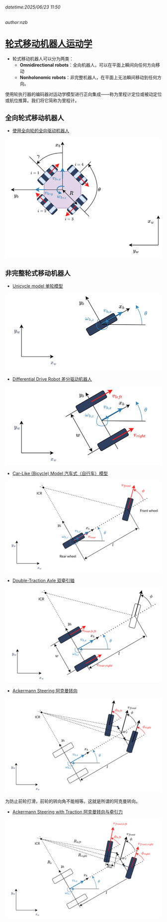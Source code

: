 ###### datetime:2025/06/23 11:50

###### author:nzb

# [轮式移动机器人运动学](https://control.ros.org/humble/doc/ros2_controllers/doc/mobile_robot_kinematics.html)

- 轮式移动机器人可以分为两类：
  - **Omnidirectional robots**：全向机器人，可以在平面上瞬间向任何方向移动
  - **Nonholonomic robots**：非完整机器人，在平面上无法瞬间移动到任何方向。

使用轮执行器的编码器对运动学模型进行正向集成——称为里程计定位或被动定位或航位推算。我们将它简称为里程计。

## 全向轮式移动机器人

- [使用全向轮的全向驱动机器人](https://control.ros.org/humble/doc/ros2_controllers/doc/mobile_robot_kinematics.html#omnidirectional-drive-robots-using-omni-wheels)

![](../imgs/omni_wheel_omnidirectional_drive.svg)

## 非完整轮式移动机器人 

- [Unicycle model 单轮模型](https://control.ros.org/humble/doc/ros2_controllers/doc/mobile_robot_kinematics.html#unicycle-model)

![](../imgs/unicycle.svg)

- [Differential Drive Robot 差分驱动机器人](https://control.ros.org/humble/doc/ros2_controllers/doc/mobile_robot_kinematics.html#differential-drive-robot)

![](../imgs/diff_drive.svg)

- [Car-Like (Bicycle) Model 汽车式（自行车）模型](https://control.ros.org/humble/doc/ros2_controllers/doc/mobile_robot_kinematics.html#car-like-bicycle-model)

![](../imgs/car_like_robot.svg)

- [Double-Traction Axle 双牵引轴](https://control.ros.org/humble/doc/ros2_controllers/doc/mobile_robot_kinematics.html#double-traction-axle)

![](../imgs/double_traction.svg)

- [Ackermann Steering 阿克曼转向](https://control.ros.org/humble/doc/ros2_controllers/doc/mobile_robot_kinematics.html#ackermann-steering)

![](../imgs/ackermann_steering.svg)

为防止前轮打滑，前轮的转向角不能相等。这就是所谓的阿克曼转向。

- [Ackermann Steering with Traction 阿克曼转向与牵引力](https://control.ros.org/humble/doc/ros2_controllers/doc/mobile_robot_kinematics.html#ackermann-steering-with-traction)

![](../imgs/ackermann_steering_traction.svg)